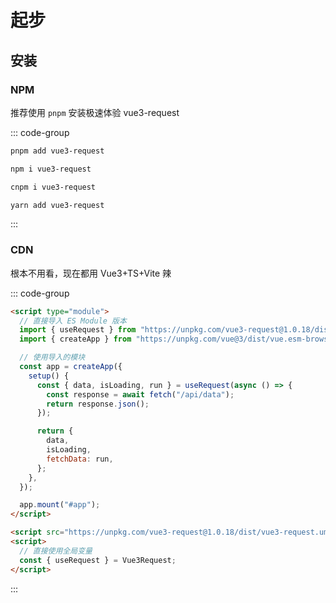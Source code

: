 # 起步

## 安装

### NPM

推荐使用 `pnpm` 安装极速体验 vue3-request

::: code-group

```sh [pnpm]
pnpm add vue3-request
```

```sh [npm]
npm i vue3-request
```

```sh [cnpm]
cnpm i vue3-request
```

```sh [yarn]
yarn add vue3-request
```

:::

### CDN

根本不用看，现在都用 Vue3+TS+Vite 辣

::: code-group

```html [ES Module]
<script type="module">
  // 直接导入 ES Module 版本
  import { useRequest } from "https://unpkg.com/vue3-request@1.0.18/dist/vue3-request.es.js";
  import { createApp } from "https://unpkg.com/vue@3/dist/vue.esm-browser.js";

  // 使用导入的模块
  const app = createApp({
    setup() {
      const { data, isLoading, run } = useRequest(async () => {
        const response = await fetch("/api/data");
        return response.json();
      });

      return {
        data,
        isLoading,
        fetchData: run,
      };
    },
  });

  app.mount("#app");
</script>
```

```html [浏览器全局变量方式]
<script src="https://unpkg.com/vue3-request@1.0.18/dist/vue3-request.umd.js"></script>
<script>
  // 直接使用全局变量
  const { useRequest } = Vue3Request;
</script>
```

:::
